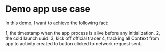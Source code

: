 # Demo app use case


In this demo, I want to achieve the following fact:

1, the timestamp when the app process is alive before any initialization.
2, the cold launch uuid.
3, kick off official tracer
4, tracking all Context from app to activity created to button clicked to network request sent.

